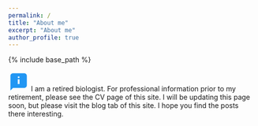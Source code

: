 ```yaml
---
permalink: /
title: "About me"
excerpt: "About me"
author_profile: true
---
```


{% include base_path %}
<p>
<svg xmlns="http://www.w3.org/2000/svg" aria-hidden="true" role="img" width="3em" height="3em" preserveAspectRatio="xMidYMid meet" viewBox="0 0 48 48"><path fill="#2196F3" d="M37 40H11l-6 6V12c0-3.3 2.7-6 6-6h26c3.3 0 6 2.7 6 6v22c0 3.3-2.7 6-6 6z"/><g fill="#fff"><path d="M22 20h4v11h-4z"/><circle cx="24" cy="15" r="2"/></g></svg>
I am a retired biologist. For professional information prior to my retirement, please see the CV page of this site. I will be updating this page soon, but please visit the blog tab of this site. I hope you find the posts there interesting.</p>
